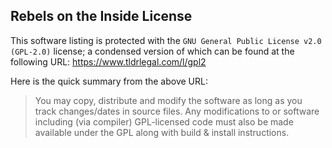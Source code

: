 ## Rebels on the Inside License

This software listing is protected with the `GNU General Public License v2.0 (GPL-2.0)` license; a condensed version of which can be found at the following URL: https://www.tldrlegal.com/l/gpl2

Here is the quick summary from the above URL:

> You may copy, distribute and modify the software as long as you track changes/dates in source files. Any modifications to or software including (via compiler) GPL-licensed code must also be made available under the GPL along with build & install instructions.
